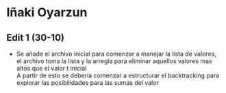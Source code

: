 # Iñaki Oyarzun
## Edit 1 (30-10)
  - Se añade el archivo inicial para comenzar a manejar la lista de valores, el archivo toma la lista y la arregla para eliminar aquellos valores mas altos que el valor t inicial  
  A partir de esto se deberia comenzar a estructurar el backtracking para explorar las posibilidades para las sumas del valor
